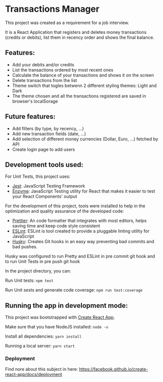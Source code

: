 # Transactions Manager

This project was created as a requirement for a job interview.

It is a React Application that registers and deletes money transactions (credits or debits), list them in recency order and shows the final balance.

## Features:

- Add your debits and/or credits
- List the transactions ordered by most recent ones
- Calculate the balance of your transactions and shows it on the screen
- Delete transactions from the list
- Theme switch that togles betwenn 2 different styling themes: Light and Dark
- The theme chosen and all the transactions registered are saved in browser's localSorage

## Future features:

- Add filters (by type, by recency, ...)
- Add new transaction fields (date, ...)
- Add selection of different money currencies (Dollar, Euro, ...) fetched by API
- Create login page to add users

## Development tools used:

For Unit Tests, this project uses:
- [Jest](https://jestjs.io/): JavaScript Testing Framework 
- [Enzyme](https://airbnb.io/enzyme/): JavaScript Testing utility for React that makes it easier to test your React Components' output 

For the development of this project, tools were installed to help in the optimization and quality assurance of the developed code:
- [Prettier](https://prettier.io/): An code formatter that integrates with most editors, helps saving time and keep code style consistent
- [ESLint](https://eslint.org/): ESLint is tool created to provide a pluggable linting utility for JavaScript
- [Husky](https://www.npmjs.com/package/husky): Creates Git hooks in an easy way preventing bad commits and bad pushes.

Husky was configured to run Pretty and ESLint in pre commit git hook and to run Unit Tests in pre push git hook

In the project directory, you can:

Run Unit tests: `npm test`

Run Unit sests and generate code coverage: `npm run test:coverage`

## Running the app in development mode:

This project was bootstrapped with [Create React App](https://github.com/facebook/create-react-app).

Make sure that you have NodeJS installed: `node -v`

Install all dependencies: `yarn install`

Running a local server: `yarn start`

### Deployment

Find nore about this subject in here: https://facebook.github.io/create-react-app/docs/deployment

